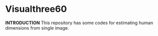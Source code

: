 # Visualthree60

**INTRODUCTION**
This repository has some codes for estimating human dimensions from single image.


